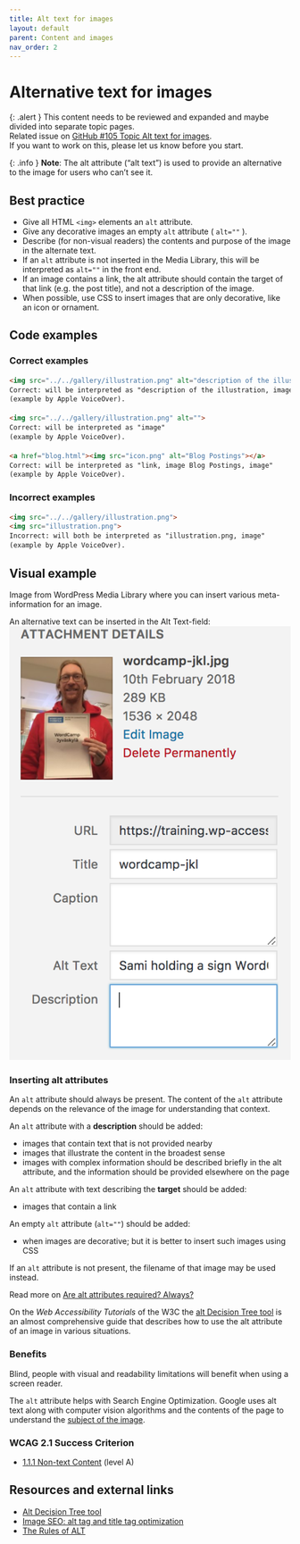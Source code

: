 ```yaml
---
title: Alt text for images
layout: default
parent: Content and images
nav_order: 2
---
```


# Alternative text for images

{: .alert }
This content needs to be reviewed and expanded and maybe divided into separate topic pages.  
Related issue on [GitHub #105 Topic Alt text for images](https://github.com/wpaccessibility/wp-a11y-docs/issues/105).  
If you want to work on this, please let us know before you start.


{: .info }
**Note**: The alt attribute (“alt text”) is used to provide an alternative to the image for users who can’t see it.

## Best practice

- Give all HTML `<img>` elements an `alt` attribute.
- Give any decorative images an empty `alt` attribute ( `alt=""` ).
- Describe (for non-visual readers) the contents and purpose of the image in the alternate text.
- If an `alt` attribute is not inserted in the Media Library, this will be interpreted as `alt=""` in the front end.
- If an image contains a link, the alt attribute should contain the target of that link (e.g. the post title), and not a description of the image.
- When possible, use CSS to insert images that are only decorative, like an icon or ornament.

## Code examples

### Correct examples
```html
<img src="../../gallery/illustration.png" alt="description of the illustration">
Correct: will be interpreted as "description of the illustration, image"  
(example by Apple VoiceOver).

<img src="../../gallery/illustration.png" alt="">
Correct: will be interpreted as "image" 
(example by Apple VoiceOver).

<a href="blog.html"><img src="icon.png" alt="Blog Postings"></a>
Correct: will be interpreted as "link, image Blog Postings, image"  
(example by Apple VoiceOver).
```

### Incorrect examples

```html
<img src="../../gallery/illustration.png">
<img src="illustration.png">
Incorrect: will both be interpreted as "illustration.png, image"  
(example by Apple VoiceOver).
```

## Visual example

Image from WordPress Media Library where you can insert various meta-information for an image.

An alternative text can be inserted in the Alt Text-field:
![Screenshot of the add image modal in the editor](/assets/images/add-image.png)

### Inserting alt attributes

An `alt` attribute should always be present. The content of the `alt` attribute depends on the relevance of the image for understanding that context.

An `alt` attribute with a **description** should be added:

- images that contain text that is not provided nearby
- images that illustrate the content in the broadest sense
- images with complex information should be described briefly in the alt attribute, and the information should be provided elsewhere on the page

An `alt` attribute with text describing the **target** should be added:

- images that contain a link

An empty `alt` attribute (`alt=""`) should be added:

- when images are decorative; but it is better to insert such images using CSS

If an `alt` attribute is not present, the filename of that image may be used instead.

Read more on [Are alt attributes required? Always?](https://www.joedolson.com/2015/03/are-alt-attributes-required-always/)

On the _Web Accessibility Tutorials_ of the W3C the [alt Decision Tree tool](https://www.w3.org/WAI/tutorials/images/decision-tree/) is an almost comprehensive guide that describes how to use the alt attribute of an image in various situations.

### Benefits

Blind, people with visual and readability limitations will benefit when using a screen reader.

The `alt` attribute helps with Search Engine Optimization. Google uses alt text along with computer vision algorithms and the contents of the page to understand the [subject of the image](https://support.google.com/webmasters/answer/114016).

### WCAG 2.1 Success Criterion

- [1.1.1 Non-text Content](https://www.w3.org/WAI/WCAG21/Understanding/non-text-content.html) (level A)


## Resources and external links

- [Alt Decision Tree tool](https://www.w3.org/WAI/WCAG21/Understanding/non-text-content.html)
- [Image SEO: alt tag and title tag optimization](https://yoast.com/image-seo-alt-tag-and-title-tag-optimization/)
- [The Rules of ALT](https://html.com/images/rules-of-alt/)
